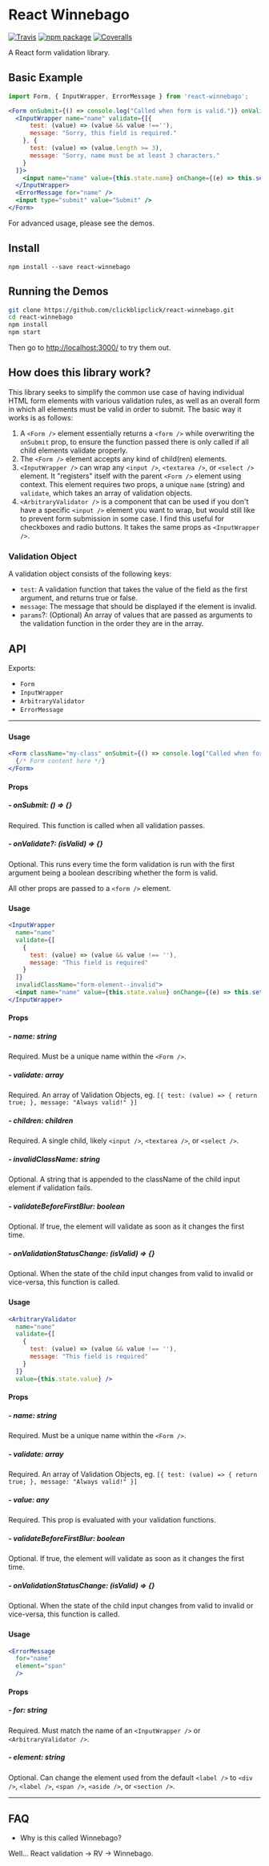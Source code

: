 # React Winnebago

[![Travis][build-badge]][build]
[![npm package][npm-badge]][npm]
[![Coveralls][coveralls-badge]][coveralls]

A React form validation library.

[build-badge]: https://img.shields.io/travis/user/repo/master.png?style=flat-square
[build]: https://travis-ci.org/user/repo

[npm-badge]: https://img.shields.io/npm/v/npm-package.png?style=flat-square
[npm]: https://www.npmjs.org/package/npm-package

[coveralls-badge]: https://img.shields.io/coveralls/user/repo/master.png?style=flat-square
[coveralls]: https://coveralls.io/github/user/repo

## Basic Example

```jsx
import Form, { InputWrapper, ErrorMessage } from 'react-winnebago';

<Form onSubmit={() => console.log("Called when form is valid.")} onValidate={() => console.log("Called when validation is run.")}>
  <InputWrapper name="name" validate={[{
      test: (value) => (value && value !==''),
      message: "Sorry, this field is required."
    }, {
      test: (value) => (value.length >= 3),
      message: "Sorry, name must be at least 3 characters."
    }
  ]}>
    <input name="name" value={this.state.name} onChange={(e) => this.setState({ name: e.target.value })} />
  </InputWrapper>
  <ErrorMessage for="name" />
  <input type="submit" value="Submit" />
</Form>
```

For advanced usage, please see the demos.

## Install

`npm install --save react-winnebago`

## Running the Demos

```sh
git clone https://github.com/clickblipclick/react-winnebago.git
cd react-winnebago
npm install
npm start
```

Then go to [http://localhost:3000/](http://localhost:3000/) to try them out.

## How does this library work?

This library seeks to simplify the common use case of having individual HTML form elements with various validation rules,
as well as an overall form in which all elements must be valid in order to submit. The basic way it works is as follows:

1. A `<Form />` element essentially returns a `<form />` while overwriting the `onSubmit` prop, to ensure the function passed there is only called if all child elements validate properly.
2. The `<Form />` element accepts any kind of child(ren) elements.
3. `<InputWrapper />` can wrap any `<input />`, `<textarea />`, or `<select />` element. It "registers" itself with the parent `<Form />` element using context. This element requires two props, a unique `name` (string) and `validate`, which takes an array of validation objects.
4. `<ArbitraryValidator />` is a component that can be used if you don't have a specific `<input />` element you want to wrap, but would still like to prevent form submission in some case. I find this useful for checkboxes and radio buttons. It takes the same props as `<InputWrapper />`.

### Validation Object

A validation object consists of the following keys:

- `test`: A validation function that takes the value of the field as the first argument, and returns true or false.
- `message`: The message that should be displayed if the element is invalid.
- `params`?: (Optional) An array of values that are passed as arguments to the validation function in the order they are in the array.

## API

Exports:
- `Form`
- `InputWrapper`
- `ArbitraryValidator`
- `ErrorMessage`

---

### <Form />

#### Usage

```jsx
<Form className="my-class" onSubmit={() => console.log("Called when form is valid.")} onValidate={() => console.log("Called when validation is run.")}>
  {/* Form content here */}
</Form>
```

#### Props

##### - onSubmit: () => {}

Required. This function is called when all validation passes.

##### - onValidate?: (isValid) => {}

Optional. This runs every time the form validation is run with the first argument being a boolean describing whether the form is valid.

All other props are passed to a `<form />` element.

### <InputWrapper />

#### Usage

```jsx
<InputWrapper
  name="name"
  validate={[
    {
      test: (value) => (value && value !== ''),
      message: "This field is required"
    }
  ]}
  invalidClassName="form-element--invalid">
  <input name="name" value={this.state.value} onChange={(e) => this.setState({ value: e.target.value })} />
</InputWrapper>
```

#### Props

##### - name: string

Required. Must be a unique name within the `<Form />`.

##### - validate: array

Required. An array of Validation Objects, eg. `[{ test: (value) => { return true; }, message: "Always valid!" }]`

##### - children: children

Required. A single child, likely `<input />`, `<textarea />`, or `<select />`.

##### - invalidClassName: string

Optional. A string that is appended to the className of the child input element if validation fails.

##### - validateBeforeFirstBlur: boolean

Optional. If true, the element will validate as soon as it changes the first time.

##### - onValidationStatusChange: (isValid) => {}

Optional. When the state of the child input changes from valid to invalid or vice-versa, this function is called.

### <ArbitraryValidator />

#### Usage

```jsx
<ArbitraryValidator
  name="name"
  validate={[
    {
      test: (value) => (value && value !== ''),
      message: "This field is required"
    }
  ]}
  value={this.state.value} />
```

#### Props

##### - name: string

Required. Must be a unique name within the `<Form />`.

##### - validate: array

Required. An array of Validation Objects, eg. `[{ test: (value) => { return true; }, message: "Always valid!" }]`

##### - value: any

Required. This prop is evaluated with your validation functions.

##### - validateBeforeFirstBlur: boolean

Optional. If true, the element will validate as soon as it changes the first time.

##### - onValidationStatusChange: (isValid) => {}

Optional. When the state of the child input changes from valid to invalid or vice-versa, this function is called.


### <ErrorMessage />

#### Usage

```jsx
<ErrorMessage
  for="name"
  element="span"
  />
```

#### Props

##### - for: string

Required. Must match the name of an `<InputWrapper />` or `<ArbitraryValidator />`.

##### - element: string

Optional. Can change the element used from the default `<label />` to `<div />`, `<label />`, `<span />`, `<aside />`, or `<section />`.

---

## FAQ

- Why is this called Winnebago?

Well... React validation -> RV -> Winnebago.

